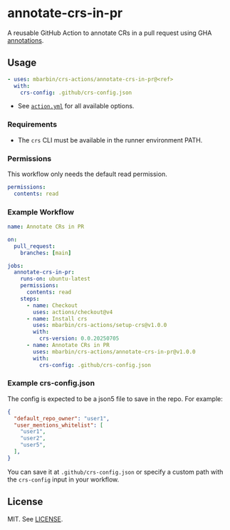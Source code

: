 # annotate-crs-in-pr

A reusable GitHub Action to annotate CRs in a pull request using GHA [annotations](https://docs.github.com/en/actions/reference/workflow-commands-for-github-actions).

## Usage

```yaml
- uses: mbarbin/crs-actions/annotate-crs-in-pr@<ref>
  with:
    crs-config: .github/crs-config.json
```

- See [`action.yml`](./action.yml) for all available options.

### Requirements

- The `crs` CLI must be available in the runner environment PATH.

### Permissions

This workflow only needs the default read permission.

```yaml
permissions:
  contents: read
```

### Example Workflow

```yaml
name: Annotate CRs in PR

on:
  pull_request:
    branches: [main]

jobs:
  annotate-crs-in-pr:
    runs-on: ubuntu-latest
    permissions:
      contents: read
    steps:
      - name: Checkout
        uses: actions/checkout@v4
      - name: Install crs
        uses: mbarbin/crs-actions/setup-crs@v1.0.0
        with:
          crs-version: 0.0.20250705
      - name: Annotate CRs in PR
        uses: mbarbin/crs-actions/annotate-crs-in-pr@v1.0.0
        with:
          crs-config: .github/crs-config.json
```

### Example crs-config.json

The config is expected to be a json5 file to save in the repo. For example:

```json
{
  "default_repo_owner": "user1",
  "user_mentions_whitelist": [
    "user1",
    "user2",
    "user5",
  ],
}
```

You can save it at `.github/crs-config.json` or specify a custom path with the `crs-config` input in your workflow.

## License

MIT. See [LICENSE](../LICENSE).
